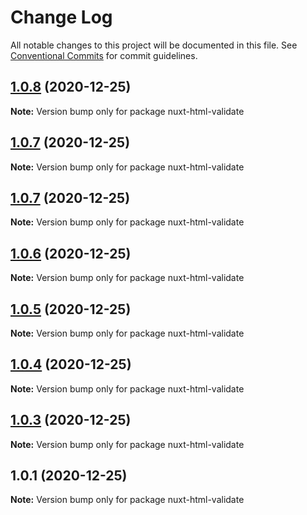 # Change Log

All notable changes to this project will be documented in this file.
See [Conventional Commits](https://conventionalcommits.org) for commit guidelines.

## [1.0.8](https://github.com/KichiFinn/check-lerna-publish/compare/nuxt-html-validate@1.0.7...nuxt-html-validate@1.0.8) (2020-12-25)

**Note:** Version bump only for package nuxt-html-validate





## [1.0.7](https://github.com/KichiFinn/check-lerna-publish/compare/nuxt-html-validate@1.0.7...nuxt-html-validate@1.0.7) (2020-12-25)

**Note:** Version bump only for package nuxt-html-validate





## [1.0.7](https://github.com/KichiFinn/check-lerna-publish/compare/nuxt-html-validate@1.0.6...nuxt-html-validate@1.0.7) (2020-12-25)

**Note:** Version bump only for package nuxt-html-validate





## [1.0.6](https://github.com/KichiFinn/check-lerna-publish/compare/nuxt-html-validate@1.0.5...nuxt-html-validate@1.0.6) (2020-12-25)

**Note:** Version bump only for package nuxt-html-validate





## [1.0.5](https://github.com/KichiFinn/check-lerna-publish/compare/nuxt-html-validate@1.0.4...nuxt-html-validate@1.0.5) (2020-12-25)

**Note:** Version bump only for package nuxt-html-validate





## [1.0.4](https://github.com/KichiFinn/check-lerna-publish/compare/nuxt-html-validate@1.0.3...nuxt-html-validate@1.0.4) (2020-12-25)

**Note:** Version bump only for package nuxt-html-validate





## [1.0.3](https://github.com/KichiFinn/check-lerna-publish/compare/nuxt-html-validate@1.0.1...nuxt-html-validate@1.0.3) (2020-12-25)

**Note:** Version bump only for package nuxt-html-validate





## 1.0.1 (2020-12-25)

**Note:** Version bump only for package nuxt-html-validate
